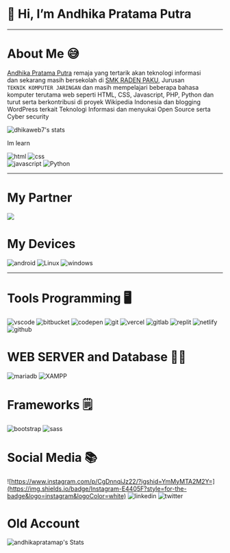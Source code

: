 # 👋 Hi, I’m Andhika Pratama Putra 

<hr>

# About Me 😅
<a href="https://dhikaweb7.github.io">Andhika Pratama Putra</a> remaja yang tertarik akan teknologi informasi <br> dan sekarang masih bersekolah di <a href="http://20576136.siap-sekolah.com/sekolah-profil/">SMK RADEN PAKU</a>, Jurusan<br> ``TEKNIK KOMPUTER JARINGAN`` dan masih mempelajari beberapa bahasa komputer terutama web seperti HTML, CSS, Javascript, PHP, Python dan turut serta berkontribusi di proyek Wikipedia Indonesia dan blogging WordPress terkait Teknologi Informasi dan menyukai Open Source serta Cyber security 

![dhikaweb7's stats](https://github-readme-stats.vercel.app/api?username=dhikaweb7&theme=monokai&show_icons=true&hide_border=true&count_private=true)

Im learn 

![html](https://img.shields.io/badge/HTML5-E34F26?style=for-the-badge&logo=html5&logoColor=white) ![css](https://img.shields.io/badge/CSS3-1572B6?style=for-the-badge&logo=css3&logoColor=white)     
![javascript](https://img.shields.io/badge/JavaScript-323330?style=for-the-badge&logo=javascript&logoColor=F7DF1E) ![Python](https://img.shields.io/badge/Python-FFD43B?style=for-the-badge&logo=python&logoColor=blue)



<hr>


# My Partner
<a href="https://github.com/dhikaweb7"><img src="https://img.shields.io/badge/Prazzdev-000?style=for-the-badge&logo=github&logoColor=fff" /></a>

# My Devices

![android](https://img.shields.io/badge/Android-3DDC84?style=for-the-badge&logo=android&logoColor=white) ![Linux](https://img.shields.io/badge/Linux-FCC624?style=for-the-badge&logo=linux&logoColor=black) ![windows](https://img.shields.io/badge/Windows-0078D6?style=for-the-badge&logo=windows&logoColor=white)





<hr>


# Tools Programming 🖥️

![vscode](https://img.shields.io/badge/Visual_Studio_Code-0078D4?style=for-the-badge&logo=visual%20studio%20code&logoColor=white) ![bitbucket](https://img.shields.io/badge/Bitbucket-0747a6?style=for-the-badge&logo=bitbucket&logoColor=white)
![codepen](https://img.shields.io/badge/Codepen-000000?style=for-the-badge&logo=codepen&logoColor=white)
 ![git](https://img.shields.io/badge/GIT-E44C30?style=for-the-badge&logo=git&logoColor=white)
![vercel](https://img.shields.io/badge/Vercel-000000?style=for-the-badge&logo=vercel&logoColor=white)
 ![gitlab](https://img.shields.io/badge/GitLab-330F63?style=for-the-badge&logo=gitlab&logoColor=white)
![replit](https://img.shields.io/badge/replit-667881?style=for-the-badge&logo=replit&logoColor=white)
![netlify](https://img.shields.io/badge/Netlify-00C7B7?style=for-the-badge&logo=netlify&logoColor=white)
 ![github](https://img.shields.io/badge/GitHub-100000?style=for-the-badge&logo=github&logoColor=white)

# WEB SERVER and Database 👨‍💻

![mariadb](https://img.shields.io/badge/MariaDB-003545?style=for-the-badge&logo=mariadb&logoColor=white) ![XAMPP](https://img.shields.io/badge/Xampp-F37623?style=for-the-badge&logo=xampp&logoColor=white)



# Frameworks 🗒️

![bootstrap](https://img.shields.io/badge/Bootstrap-563D7C?style=for-the-badge&logo=bootstrap&logoColor=white) ![sass](https://img.shields.io/badge/Sass-CC6699?style=for-the-badge&logo=sass&logoColor=white)

# Social Media 📚

![https://www.instagram.com/p/CgDnnqiJz22/?igshid=YmMyMTA2M2Y=](https://img.shields.io/badge/Instagram-E4405F?style=for-the-badge&logo=instagram&logoColor=white) ![linkedin](https://img.shields.io/badge/LinkedIn-0077B5?style=for-the-badge&logo=linkedin&logoColor=white)
![twitter](https://img.shields.io/badge/Twitter-1DA1F2?style=for-the-badge&logo=twitter&logoColor=white)

# Old Account

![andhikapratamap's Stats](https://github-readme-stats.vercel.app/api?username=andhikapratamap&theme=monokai&show_icons=true&hide_border=true&count_private=true)





